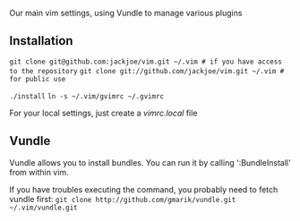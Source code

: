 Our main vim settings, using Vundle to manage various plugins

Installation
------------
`git clone git@github.com:jackjoe/vim.git ~/.vim # if you have access to the repository`
`git clone git://github.com/jackjoe/vim.git ~/.vim # for public use`

`./install`
`ln -s ~/.vim/gvimrc ~/.gvimrc`

For your local settings, just create a *vimrc.local* file

Vundle
-----
Vundle allows you to install bundles.
You can run it by calling ':BundleInstall' from within vim.

If you have troubles executing the command, you probably need to fetch vundle first:
`git clone http://github.com/gmarik/vundle.git ~/.vim/vundle.git`
